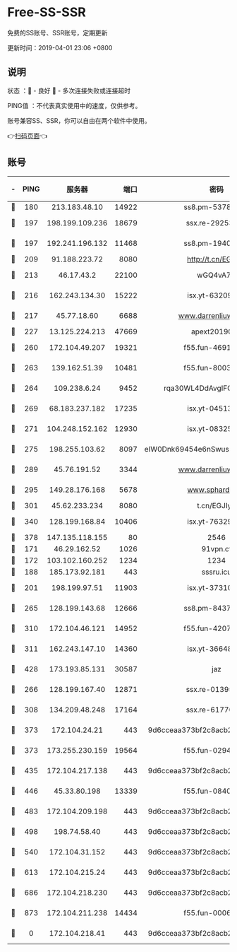 # Free-SS-SSR

免费的SS账号、SSR账号，定期更新

更新时间：2019-04-01 23:06 +0800

## 说明

状态     ：🙂 - 良好 🙁 - 多次连接失败或连接超时

PING值   ：不代表真实使用中的速度，仅供参考。

账号兼容SS、SSR，你可以自由在两个软件中使用。

👉[扫码页面](https://liesauer.github.io/Free-SS-SSR/)👈

## 账号

|-|PING|服务器|端口|密码|加密方式|区域|
|:----:|:----:|:-----:|-----:|:----:|:----:|:----:|
|🙂|180|213.183.48.10|14922|ss8.pm-53780440|rc4-md5|RU|
|🙂|197|198.199.109.236|18679|ssx.re-29253059|aes-256-cfb|US|
|🙂|197|192.241.196.132|11468|ss8.pm-19408003|aes-256-cfb|US|
|🙂|209|91.188.223.72|8080|http://t.cn/EGJIyrl|rc4-md5|RU|
|🙂|213|46.17.43.2|22100|wGQ4vA7D|aes-256-gcm|RU|
|🙂|216|162.243.134.30|15222|isx.yt-63209256|aes-256-cfb|US|
|🙂|217|45.77.18.60|6688|www.darrenliuwei.com|aes-256-cfb|JP|
|🙂|227|13.125.224.213|47669|apext2019001|chacha20|KR|
|🙂|260|172.104.49.207|19321|f55.fun-46918016|aes-256-cfb|SG|
|🙂|263|139.162.51.39|10481|f55.fun-80039996|aes-256-cfb|SG|
|🙂|264|109.238.6.24|9452|rqa30WL4DdAvgIFG6Fs3znzTa|aes-256-cfb|FR|
|🙂|269|68.183.237.182|17235|isx.yt-04513721|aes-256-cfb|SG|
|🙂|271|104.248.152.162|12930|isx.yt-08325106|aes-256-cfb|SG|
|🙂|275|198.255.103.62|8097|eIW0Dnk69454e6nSwuspv9DmS201tQ0D|aes-256-cfb|US|
|🙂|289|45.76.191.52|3344|www.darrenliuwei.com|aes-256-cfb|AU|
|🙂|295|149.28.176.168|5678|www.sphard.com|aes-256-cfb|SG|
|🙂|301|45.62.233.234|8080|t.cn/EGJIyrl|rc4-md5|CA|
|🙂|340|128.199.168.84|10406|isx.yt-76329980|aes-256-cfb|SG|
|🙂|378|147.135.118.155|80|2546|chacha20|US|
|🙂|171|46.29.162.52|1026|91vpn.cf|rc4-md5|RU|
|🙂|172|103.102.160.252|1234|1234|rc4-md5|JP|
|🙂|188|185.173.92.181|443|sssru.icu|rc4-md5|RU|
|🙂|201|198.199.97.51|11903|isx.yt-37310797|aes-256-cfb|US|
|🙂|265|128.199.143.68|12666|ss8.pm-84377090|aes-256-cfb|SG|
|🙂|310|172.104.46.121|14952|f55.fun-42074925|aes-256-cfb|SG|
|🙂|311|162.243.147.10|14360|isx.yt-36648150|aes-256-cfb|US|
|🙂|428|173.193.85.131|30587|jaz|aes-256-cfb|US|
|🙁|266|128.199.167.40|12871|ssx.re-01395180|aes-256-cfb|SG|
|🙁|308|134.209.48.248|17164|ssx.re-61770990|aes-256-cfb|US|
|🙁|373|172.104.24.21|443|9d6cceaa373bf2c8acb22e60b6a58be6|aes-256-cfb|US|
|🙁|373|173.255.230.159|19564|f55.fun-02945742|aes-256-cfb|US|
|🙁|435|172.104.217.138|443|9d6cceaa373bf2c8acb22e60b6a58be6|aes-256-cfb|US|
|🙁|446|45.33.80.198|13339|f55.fun-08407406|aes-256-cfb|US|
|🙁|483|172.104.209.198|443|9d6cceaa373bf2c8acb22e60b6a58be6|aes-256-cfb|US|
|🙁|498|198.74.58.40|443|9d6cceaa373bf2c8acb22e60b6a58be6|aes-256-cfb|US|
|🙁|540|172.104.31.152|443|9d6cceaa373bf2c8acb22e60b6a58be6|aes-256-cfb|US|
|🙁|613|172.104.215.24|443|9d6cceaa373bf2c8acb22e60b6a58be6|aes-256-cfb|US|
|🙁|686|172.104.218.230|443|9d6cceaa373bf2c8acb22e60b6a58be6|aes-256-cfb|US|
|🙁|873|172.104.211.238|14434|f55.fun-00068712|aes-256-cfb|US|
|🙁|0|172.104.218.41|443|9d6cceaa373bf2c8acb22e60b6a58be6|aes-256-cfb|US|
